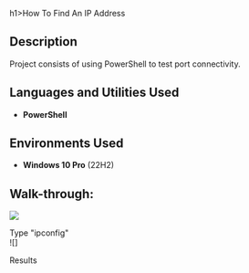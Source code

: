 h1>How To Find An IP Address</h1>

<h2>Description</h2>
Project consists of using PowerShell to test port connectivity.<br />


<h2>Languages and Utilities Used</h2>

- <b>PowerShell</b> 

<h2>Environments Used </h2>

- <b>Windows 10 Pro</b> (22H2)

<h2>Walk-through:</h2>

<p align="center">

![](https://github.com/)

Type "ipconfig"  <br/>
![]

Results<br/>

</p>
